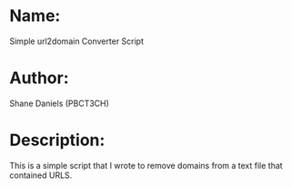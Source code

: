 # Name:  
Simple url2domain Converter Script

# Author:  
Shane Daniels (PBCT3CH)

# Description:
This is a simple script that I wrote to remove domains from a text file that contained URLS.

